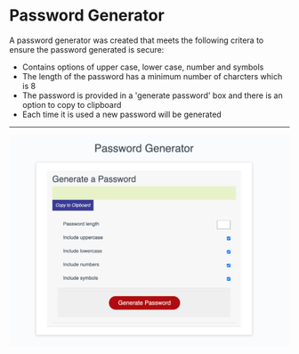 # Password Generator

A password generator was created that meets the following critera to ensure the password generated is secure: 
    
* Contains options of upper case, lower case, number and symbols
* The length of the password has a minimum number of charcters which is 8
* The password is provided in a 'generate password' box and there is an option to copy to clipboard
* Each time it is used a new password will be generated

-----

![Password Generator](img/Random-password.jpg)